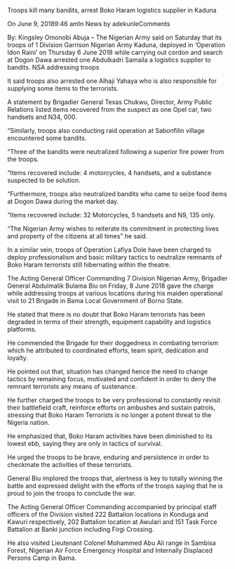 Troops kill many bandits, arrest Boko Haram logistics supplier in Kaduna

On June 9, 20189:46 amIn News by adekunleComments

By: Kingsley Omonobi
Abuja – The Nigerian Army said on Saturday that its troops of 1 Division Garrison Nigerian Army Kaduna, deployed in ‘Operation Idon Raini’ on Thursday 6 June 2018 while carrying out cordon and search at Dogon Dawa arrested one Abdulkadri Samaila a logistics supplier to bandits. NSA addressing troops

It said troops also arrested one Alhaji Yahaya who is also responsible for supplying some items to the terrorists.

A statement by Brigadier General Texas Chukwu, Director, Army Public Relations listed items recovered from the suspect as one Opel car, two handsets and N34, 000.

“Similarly, troops also conducting raid operation at Sabonfilin village encountered some bandits.

“Three of the bandits were neutralized following a superior fire power from the troops.

“Items recovered include: 4 motorcycles, 4 handsets, and a substance suspected to be solution.

“Furthermore, troops also neutralized bandits who came to seize food items at Dogon Dawa during the market day.

“Items recovered include: 32 Motorcycles, 5 handsets and N9, 135 only.

“The Nigerian Army wishes to reiterate its commitment in protecting lives and property of the citizens at all times” he said.

In a similar vein, troops of Operation Lafiya Dole have been charged to deploy professionalism and basic military tactics to neutralize remnants of Boko Haram terrorists still hibernating within the theatre.

The Acting General Officer Commanding 7 Division Nigerian Army, Brigadier General Abdulmalik Bulama Biu on Friday, 8 June 2018 gave the charge while addressing troops at various locations during his maiden operational visit to 21 Brigade in Bama Local Government of Borno State.

He stated that there is no doubt that Boko Haram terrorists has been degraded in terms of their strength, equipment capability and logistics platforms.

He commended the Brigade for their doggedness in combating terrorism which he attributed to coordinated efforts, team spirit, dedication and loyalty.

He pointed out that, situation has changed hence the need to change tactics by remaining focus, motivated and confident in order to deny the remnant terrorists any means of sustenance.

He further charged the troops to be very professional to constantly revisit their battlefield craft, reinforce efforts on ambushes and sustain patrols, stressing that Boko Haram Terrorists is no longer a potent threat to the Nigeria nation.

He emphasized that, Boko Haram activities have been diminished to its lowest ebb, saying they are only in tactics of survival.

He urged the troops to be brave, enduring and persistence in order to checkmate the activities of these terrorists.

General Biu implored the troops that, alertness is key to totally winning the battle and expressed delight with the efforts of the troops saying that he is proud to join the troops to conclude the war.

The Acting General Officer Commanding accompanied by principal staff officers of the Division visited 222 Battalion locations in Konduga and Kawuri respectively, 202 Battalion location at Awulari and 151 Task Force Battalion at Banki junction including Firgi Crossing.

He also visited Lieutenant Colonel Mohammed Abu Ali range in Sambisa Forest, Nigerian Air Force Emergency Hospital and Internally Displaced Persons Camp in Bama.
